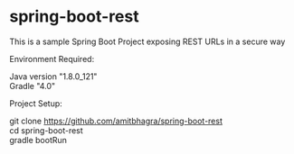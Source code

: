 # spring-boot-rest

This is a sample Spring Boot Project exposing REST URLs in a secure way

Environment Required:  

Java version "1.8.0_121"  
Gradle "4.0"  

Project Setup:  

git clone https://github.com/amitbhagra/spring-boot-rest  
cd spring-boot-rest  
gradle bootRun  
